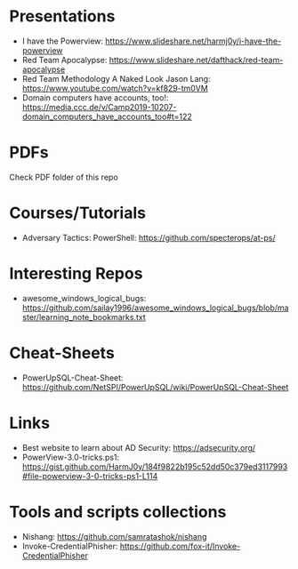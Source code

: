 # Presentations
* I have the Powerview: https://www.slideshare.net/harmj0y/i-have-the-powerview
* Red Team Apocalypse: https://www.slideshare.net/dafthack/red-team-apocalypse
* Red Team Methodology A Naked Look Jason Lang: https://www.youtube.com/watch?v=kf829-tm0VM
* Domain computers have accounts, too!: https://media.ccc.de/v/Camp2019-10207-domain_computers_have_accounts_too#t=122


# PDFs
Check PDF folder of this repo

# Courses/Tutorials
* Adversary Tactics: PowerShell: https://github.com/specterops/at-ps/

# Interesting Repos
* awesome_windows_logical_bugs: https://github.com/sailay1996/awesome_windows_logical_bugs/blob/master/learning_note_bookmarks.txt

# Cheat-Sheets
* PowerUpSQL-Cheat-Sheet: https://github.com/NetSPI/PowerUpSQL/wiki/PowerUpSQL-Cheat-Sheet

# Links
* Best website to learn about AD Security: https://adsecurity.org/
* PowerView-3.0-tricks.ps1: https://gist.github.com/HarmJ0y/184f9822b195c52dd50c379ed3117993#file-powerview-3-0-tricks-ps1-L114

# Tools and scripts collections
* Nishang: https://github.com/samratashok/nishang
* Invoke-CredentialPhisher: https://github.com/fox-it/Invoke-CredentialPhisher

